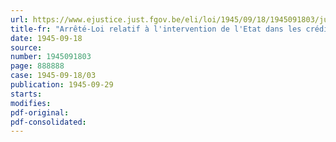 ```yaml
---
url: https://www.ejustice.just.fgov.be/eli/loi/1945/09/18/1945091803/justel
title-fr: "Arrêté-Loi relatif à l'intervention de l'Etat dans les crédits spéciaux à la restauration des dommages de guerre, consentis par l'Office central de Crédit hypothécaire et par la Société nationale de Crédit à l'Industrie"
date: 1945-09-18
source:
number: 1945091803
page: 888888
case: 1945-09-18/03
publication: 1945-09-29
starts:
modifies:
pdf-original:
pdf-consolidated:
---
```


